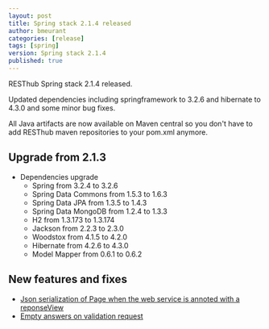 ```yaml
---
layout: post
title: Spring stack 2.1.4 released
author: bmeurant
categories: [release]
tags: [spring]
version: Spring stack 2.1.4
published: true
---
```


RESThub Spring stack 2.1.4 released.

Updated dependencies including springframework to  3.2.6 and hibernate to 4.3.0 and some minor bug
fixes.

All Java  artifacts are now available on Maven central so you don't have to add RESThub maven
repositories to your pom.xml anymore.

## Upgrade from 2.1.3

 * Dependencies upgrade
   * Spring from 3.2.4 to 3.2.6
   * Spring Data Commons from 1.5.3 to 1.6.3
   * Spring Data JPA from 1.3.5 to 1.4.3
   * Spring Data MongoDB from 1.2.4 to 1.3.3
   * H2 from 1.3.173 to 1.3.174
   * Jackson from 2.2.3 to 2.3.0
   * Woodstox from 4.1.5 to 4.2.0
   * Hibernate from 4.2.6 to 4.3.0
   * Model Mapper from 0.6.1 to 0.6.2

## New features and fixes

 * [Json serialization of Page<T> when the web service is annoted with a reponseView](https://github.com/resthub/resthub-spring-stack/issues/209)
 * [Empty answers on validation request](https://github.com/resthub/resthub-spring-stack/issues/206)

